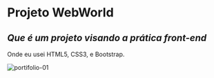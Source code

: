 # Projeto WebWorld
## *Que é um projeto visando a prática front-end* 
Onde eu usei HTML5, CSS3, e Bootstrap.

![portifolio-01](https://user-images.githubusercontent.com/61878023/90783085-0734c900-e2d6-11ea-85e9-6a19857c6c6d.PNG)
